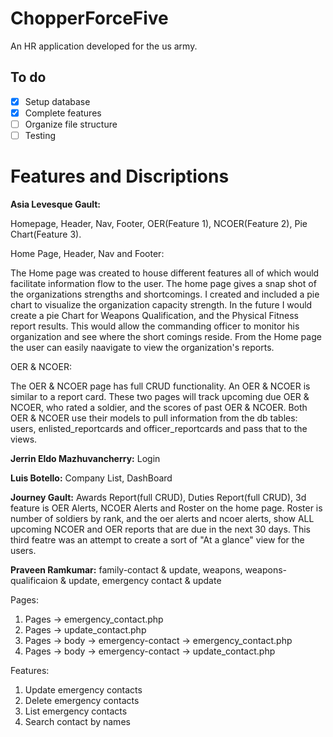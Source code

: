 

# ChopperForceFive
An HR application developed for the us army.
## To do
- [x] Setup database
- [x] Complete features
- [ ] Organize file structure
- [ ] Testing

#
# Features and Discriptions

**Asia Levesque Gault:** 

Homepage, Header, Nav, Footer, OER(Feature 1), NCOER(Feature 2), Pie Chart(Feature 3).

Home Page, Header, Nav and Footer:

The Home page was created to house different features all of which would facilitate information flow to the user. The home page gives a snap shot of the organizations strengths and shortcomings. I created and included a pie chart to visualize the organization capacity strength. In the future I would create a pie Chart for Weapons Qualification, and the Physical Fitness report results. This would allow the commanding officer to monitor his organization and see where the short comings reside. From the Home page the user can easily naavigate to view the organization's reports.  

OER & NCOER: 

The OER & NCOER page has full CRUD functionality. An OER & NCOER is similar to a report card. These two pages will track upcoming due OER & NCOER, who rated a soldier, and the scores of past OER & NCOER. Both OER & NCOER use their models to pull information from the db tables: users, enlisted_reportcards and officer_reportcards and pass that to the views. 



**Jerrin Eldo Mazhuvancherry:** Login

**Luis Botello:** Company List, DashBoard 

**Journey Gault:** Awards Report(full CRUD), Duties Report(full CRUD), 3d feature is  OER Alerts, NCOER Alerts and Roster on the home page. Roster is number of soldiers by rank, and the oer alerts and ncoer alerts, show ALL upcoming NCOER and OER reports that are due in the next 30 days. This third featre was an attempt to create a sort of "At a glance" view for the users.

**Praveen Ramkumar:** family-contact & update, weapons, weapons-qualificaion & update, emergency contact & update


Pages:
  1. Pages -> emergency_contact.php
  2. Pages -> update_contact.php
  3. Pages -> body -> emergency-contact -> emergency_contact.php
  4. Pages -> body -> emergency-contact -> update_contact.php

Features: 
1. Update emergency contacts
2. Delete emergency contacts
3. List emergency contacts
4. Search contact by names


